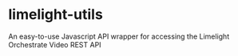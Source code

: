 # limelight-utils
An easy-to-use Javascript API wrapper for accessing the Limelight Orchestrate Video REST API
